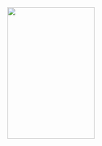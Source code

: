 <img src="https://github.com/NikitaVasil/AuthorizationRegistrationAndroid/blob/master/app/src/main/res/drawable/AuthApp_new.gif" width="200" height="300" align="center">
